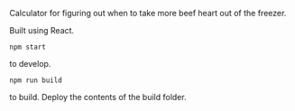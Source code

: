 Calculator for figuring out when to take more beef heart out of the freezer.

Built using React.

```
npm start
```

to develop.

```
npm run build
```

to build. Deploy the contents of the build folder.
